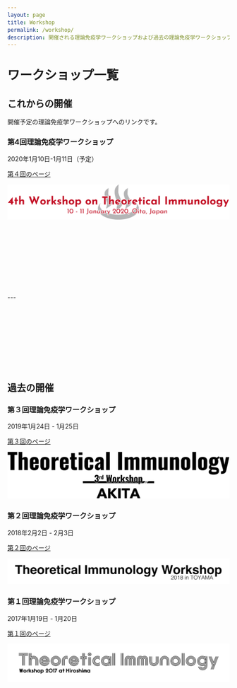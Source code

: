 ```yaml
---
layout: page
title: Workshop
permalink: /workshop/
description: 開催される理論免疫学ワークショップおよび過去の理論免疫学ワークショップの一覧です。
---
```


# ワークショップ一覧
## これからの開催
開催予定の理論免疫学ワークショップへのリンクです。

### 第4回理論免疫学ワークショップ
2020年1月10日-1月11日（予定）

[第４回のページ](/4th-workshop)

[![](/assets/images/ws-4.png "第4回理論免疫学ワークショップ")](/4th-workshop)

<div style="height: 150px"></div>
---
<div style="height: 150px"></div>

## 過去の開催
### 第３回理論免疫学ワークショップ
2019年1月24日 - 1月25日

[第３回のページ](/3rd-workshop)

[![](/assets/images/ws-3.png "第３回理論免疫学ワークショップ")](/3rd-workshop)

### 第２回理論免疫学ワークショップ
2018年2月2日 - 2月3日

[第２回のページ](/2nd-workshop)

[![](/assets/images/ws-2.png "第２回理論免疫学ワークショップ")](/2nd-workshop)

### 第１回理論免疫学ワークショップ
2017年1月19日 - 1月20日

[第１回のページ](/1st-workshop)

[![](/assets/images/ws-1.png "第１回理論免疫学ワークショップ")](/1st-workshop)
